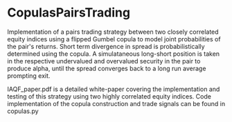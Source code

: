 # CopulasPairsTrading

Implementation of a pairs trading strategy between two closely correlated equity indices using a flipped Gumbel copula to model joint probabilities of the pair's returns. 
Short term divergence in spread is probabilistically determined using the copula. A simulataneous long-short position is taken in the respective undervalued and overvalued security in the pair to produce alpha, until the spread converges back to a long run average prompting exit. 

IAQF_paper.pdf is a detailed white-paper covering the implementation and testing of this strategy using two highly correlated equity indices. 
Code implementation of the copula construction and trade signals can be found in copulas.py



